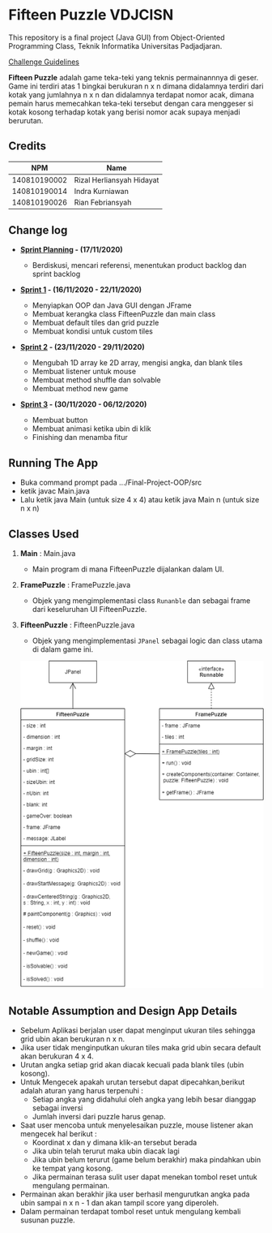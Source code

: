 # Fifteen Puzzle VDJCISN

This repository is a final project (Java GUI) from Object-Oriented Programming Class, Teknik Informatika Universitas Padjadjaran.

[Challenge Guidelines](challenge-guideline.md)

**Fifteen Puzzle** adalah game teka-teki yang teknis permainannnya di geser. Game ini terdiri atas 1 bingkai berukuran n x n dimana didalamnya terdiri dari kotak yang jumlahnya n x n dan didalamnya terdapat nomor acak, dimana pemain harus memecahkan teka-teki tersebut dengan cara menggeser si kotak kosong terhadap kotak yang berisi nomor acak supaya menjadi berurutan.

## Credits

| NPM          | Name                      |
| ------------ | ------------------------- |
| 140810190002 | Rizal Herliansyah Hidayat |
| 140810190014 | Indra Kurniawan           |
| 140810190026 | Rian Febriansyah          |

## Change log

- **[Sprint Planning](changelog/sprint-planning.md) - (17/11/2020)**

  - Berdiskusi, mencari referensi, menentukan product backlog dan sprint backlog

- **[Sprint 1](changelog/sprint-1.md) - (16/11/2020 - 22/11/2020)**

  - Menyiapkan OOP dan Java GUI dengan JFrame
  - Membuat kerangka class FifteenPuzzle dan main class
  - Membuat default tiles dan grid puzzle
  - Membuat kondisi untuk custom tiles

- **[Sprint 2](changelog/sprint-2.md) - (23/11/2020 - 29/11/2020)**

  - Mengubah 1D array ke 2D array, mengisi angka, dan blank tiles
  - Membuat listener untuk mouse
  - Membuat method shuffle dan solvable
  - Membuat method new game

- **[Sprint 3](changelog/sprint-3.md) - (30/11/2020 - 06/12/2020)**
  - Membuat button
  - Membuat animasi ketika ubin di klik
  - Finishing dan menamba fitur

## Running The App

- Buka command prompt pada .../Final-Project-OOP/src
- ketik javac Main.java
- Lalu ketik java Main (untuk size 4 x 4) atau ketik java Main n (untuk size n x n)

## Classes Used

1. **Main** : Main.java

   - Main program di mana FifteenPuzzle dijalankan dalam UI.

2. **FramePuzzle** : FramePuzzle.java

   - Objek yang mengimplementasi class `Runanble` dan sebagai frame dari keseluruhan UI FifteenPuzzle.

3. **FifteenPuzzle** : FifteenPuzzle.java

   - Objek yang mengimplementasi `JPanel` sebagai logic dan class utama di dalam game ini.

   ![UML](/images/UML_15Puzzle.png)

## Notable Assumption and Design App Details

- Sebelum Aplikasi berjalan user dapat menginput ukuran tiles sehingga grid ubin akan berukuran n x n.
- Jika user tidak menginputkan ukuran tiles maka grid ubin secara default akan berukuran 4 x 4.
- Urutan angka setiap grid akan diacak kecuali pada blank tiles (ubin kosong).
- Untuk Mengecek apakah urutan tersebut dapat dipecahkan,berikut adalah aturan yang harus terpenuhi :
  - Setiap angka yang didahului oleh angka yang lebih besar dianggap sebagai inversi
  - Jumlah inversi dari puzzle harus genap.
- Saat user mencoba untuk menyelesaikan puzzle, mouse listener akan mengecek hal berikut :
  - Koordinat x dan y dimana klik-an tersebut berada
  - Jika ubin telah terurut maka ubin diacak lagi
  - Jika ubin belum terurut (game belum berakhir) maka pindahkan ubin ke tempat yang kosong.
  - Jika permainan terasa sulit user dapat menekan tombol reset untuk mengulang permainan.
- Permainan akan berakhir jika user berhasil mengurutkan angka pada ubin sampai n x n - 1 dan akan tampil score yang diperoleh.
- Dalam permainan terdapat tombol reset untuk mengulang kembali susunan puzzle.
